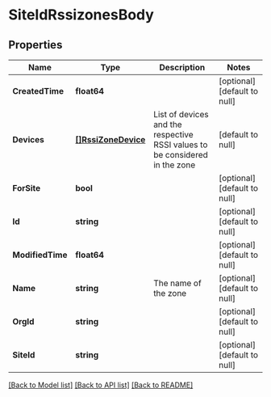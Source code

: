 # SiteIdRssizonesBody

## Properties
Name | Type | Description | Notes
------------ | ------------- | ------------- | -------------
**CreatedTime** | **float64** |  | [optional] [default to null]
**Devices** | [**[]RssiZoneDevice**](rssi_zone_device.md) | List of devices and the respective RSSI values to be considered in the zone | [default to null]
**ForSite** | **bool** |  | [optional] [default to null]
**Id** | **string** |  | [optional] [default to null]
**ModifiedTime** | **float64** |  | [optional] [default to null]
**Name** | **string** | The name of the zone | [optional] [default to null]
**OrgId** | **string** |  | [optional] [default to null]
**SiteId** | **string** |  | [optional] [default to null]

[[Back to Model list]](../README.md#documentation-for-models) [[Back to API list]](../README.md#documentation-for-api-endpoints) [[Back to README]](../README.md)

